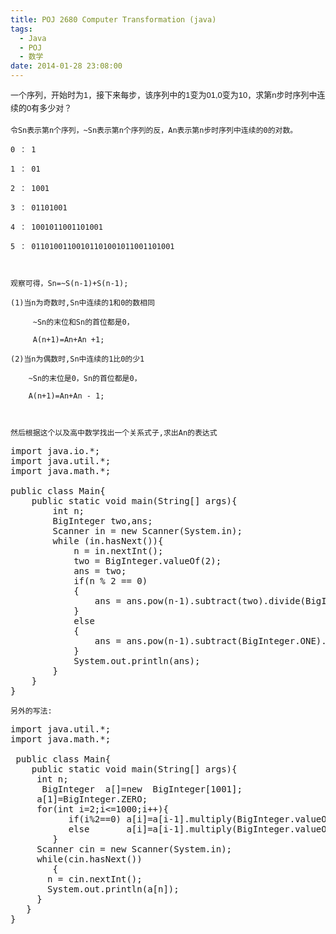 ```yaml
---
title: POJ 2680 Computer Transformation (java)
tags:
  - Java
  - POJ
  - 数学
date: 2014-01-28 23:08:00
---
```


<span style="font-family: sans-serif, Arial, Verdana, 'Trebuchet MS'; font-size: 13px; line-height: 1.6em;">一个序列，开始时为1，接下来每步，该序列中的1变为01,0变为10，求第n步时序列中连续的0有多少对？</span>

	 

	令Sn表示第n个序列，~Sn表示第n个序列的反，An表示第n步时序列中连续的0的对数。

	0 ： 1

	1 ： 01

	2 ： 1001

	3 ： 01101001

	4 ： 1001011001101001

	5 ： 01101001100101101001011001101001

	 

	观察可得，Sn=~S(n-1)+S(n-1);

	(1)当n为奇数时,Sn中连续的1和0的数相同

	     ~Sn的末位和Sn的首位都是0，

	     A(n+1)=An+An +1;

	(2)当n为偶数时,Sn中连续的1比0的少1

	    ~Sn的末位是0，Sn的首位都是0，

	    A(n+1)=An+An - 1;

	 

	然后根据这个以及高中数学找出一个关系式子,求出An的表达式

<pre class="brush:java">
import java.io.*;
import java.util.*;
import java.math.*;

public class Main{
	public static void main(String[] args){
		int n;
		BigInteger two,ans;
		Scanner in = new Scanner(System.in);
		while (in.hasNext()){
			n = in.nextInt();
			two = BigInteger.valueOf(2);
			ans = two;
			if(n % 2 == 0)
            {
                ans = ans.pow(n-1).subtract(two).divide(BigInteger.valueOf(3)).add(BigInteger.ONE);
            }
            else
            {
                ans = ans.pow(n-1).subtract(BigInteger.ONE).divide(BigInteger.valueOf(3));
            }
            System.out.println(ans);
		}
	}
} </pre>

	 

	另外的写法:

<pre class="brush:java">
import java.util.*;
import java.math.*;

 public class Main{
    public static void main(String[] args){
     int n;
      BigInteger  a[]=new  BigInteger[1001];
     a[1]=BigInteger.ZERO;
     for(int i=2;i<=1000;i++){
           if(i%2==0) a[i]=a[i-1].multiply(BigInteger.valueOf(2)).add(BigInteger.ONE);
           else       a[i]=a[i-1].multiply(BigInteger.valueOf(2)).subtract(BigInteger.ONE);
        }
     Scanner cin = new Scanner(System.in);
     while(cin.hasNext())
        {
       n = cin.nextInt();
       System.out.println(a[n]);
     }
   }
}</pre>

	 